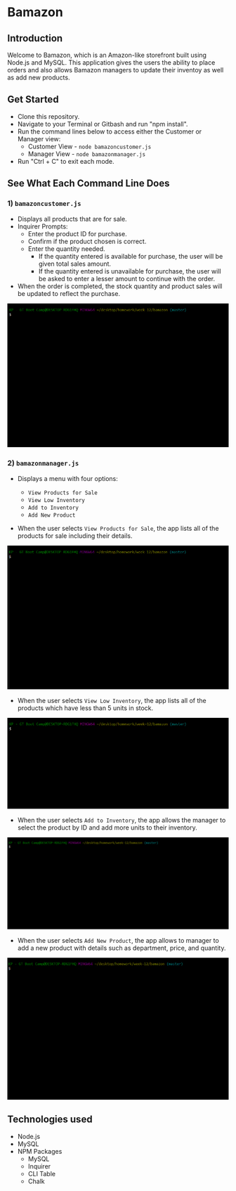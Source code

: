 # Bamazon

## Introduction
Welcome to Bamazon, which is an Amazon-like storefront built using Node.js and MySQL.  This application gives the users the ability to place orders and also allows Bamazon managers to update their inventoy as well as add new products.

## Get Started
- Clone this repository.
- Navigate to your Terminal or Gitbash and run "npm install".
- Run the command lines below to access either the Customer or Manager view:
   * Customer View -  `node bamazoncustomer.js`
   * Manager View -  `node bamazonmanager.js`
- Run "Ctrl + C" to exit each mode.

## See What Each Command Line Does

### 1)  `bamazoncustomer.js`

   * Displays all products that are for sale.
   * Inquirer Prompts:
      * Enter the product ID for purchase.
      * Confirm if the product chosen is correct.
      * Enter the quantity needed.
         * If the quantity entered is available for purchase, the user will be given total sales amount.
         * If the quantity entered is unavailable for purchase, the user will be asked to enter a lesser amount to continue with the order.
   * When the order is completed, the stock quantity and product sales will be updated to reflect the purchase.

![gif of bamazoncustomer](gifs/bamazoncustomer.gif)

### 2) `bamazonmanager.js`

   * Displays a menu with four options:
      * `View Products for Sale`
      * `View Low Inventory`
      * `Add to Inventory`
      * `Add New Product`

   * When the user selects `View Products for Sale`, the app lists all of the products for sale including their details.

   ![gif of viewProductsForSale](gifs/viewProductsForSale.gif)

   * When the user selects `View Low Inventory`, the app lists all of the products which have less than 5 units in stock.

   ![gif of viewLowInventory](gifs/viewLowInventory.gif)

   * When the user selects `Add to Inventory`, the app allows the manager to select the product by ID and add more units to their inventory.

   ![gif of addToInventory](gifs/addToInventory.gif)

   * When the user selects `Add New Product`, the app allows to manager to add a new product with details such as department, price, and quantity.

   ![gif of addNewProduct](gifs/addNewProduct.gif)

## Technologies used
- Node.js
- MySQL
- NPM Packages
   - MySQL
   - Inquirer
   - CLI Table
   - Chalk
